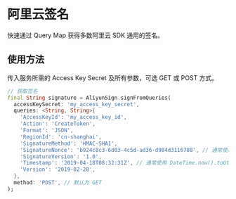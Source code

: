 # 阿里云签名

快速通过 Query Map 获得多数阿里云 SDK 通用的签名。

## 使用方法

传入服务所需的 Access Key Secret 及所有参数，可选 GET 或 POST 方式。

```dart
// 获取签名
final String signature = AliyunSign.signFromQueries(
  accessKeySecret: 'my_access_key_secret',
  queries: <String, String>{
    'AccessKeyId': 'my_access_key_id',
    'Action': 'CreateToken',
    'Format': 'JSON',
    'RegionId': 'cn-shanghai',
    'SignatureMethod': 'HMAC-SHA1',
    'SignatureNonce': 'b924c8c3-6d03-4c5d-ad36-d984d3116788', // 通常使用 Uuid().v4
    'SignatureVersion': '1.0',
    'Timestamp': '2019-04-18T08:32:31Z', // 通常使用 DateTime.now().toUtc().toIso8601String()
    'Version': '2019-02-28',
  },
  method: 'POST', // 默认为 GET
);
```
